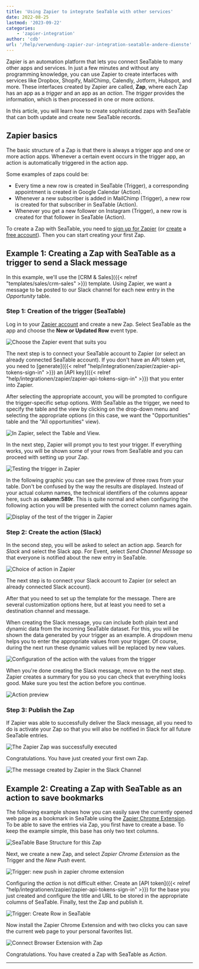 ```yaml
---
title: 'Using Zapier to integrate SeaTable with other services'
date: 2022-08-25
lastmod: '2023-09-22'
categories:
    - 'zapier-integration'
author: 'cdb'
url: '/help/verwendung-zapier-zur-integration-seatable-andere-dienste'
---
```


Zapier is an automation platform that lets you connect SeaTable to many other apps and services. In just a few minutes and without any programming knowledge, you can use Zapier to create interfaces with services like Dropbox, Shopify, MailChimp, Calendly, Jotform, Hubspot, and more. These interfaces created by Zapier are called, **Zap**, where each Zap has an app as a _trigger_ and an app as an _action_. The _trigger_ provides the information, which is then processed in one or more _actions_.

In this article, you will learn how to create sophisticated zaps with SeaTable that can both update and create new SeaTable records.

## Zapier basics

The basic structure of a Zap is that there is always a trigger app and one or more action apps. Whenever a certain event occurs in the trigger app, an action is automatically triggered in the action app.

Some examples of zaps could be:

- Every time a new row is created in SeaTable (Trigger), a corresponding appointment is created in Google Calendar (Action).
- Whenever a new subscriber is added in MailChimp (Trigger), a new row is created for that subscriber in SeaTable (Action).
- Whenever you get a new follower on Instagram (Trigger), a new row is created for that follower in SeaTable (Action).

To create a Zap with SeaTable, you need to [sign up for Zapier](https://zapier.com/app/login) (or [create](https://zapier.com/sign-up) a [free account](https://zapier.com/sign-up)). Then you can start creating your first Zap.

## Example 1: Creating a Zap with SeaTable as a trigger to send a Slack message

In this example, we'll use the [CRM & Sales]({{< relref "templates/sales/crm-sales" >}}) template. Using Zapier, we want a message to be posted to our Slack channel for each new entry in the _Opportunity_ table.

### Step 1: Creation of the trigger (SeaTable)

Log in to your [Zapier account](https://zapier.com/app/login) and create a new Zap. Select SeaTable as the app and choose the **New or Updated Row** event type.

![Choose the Zapier event that suits you](images/zapier-example-1.png)

The next step is to connect your SeaTable account to Zapier (or select an already connected SeaTable account). If you don't have an API token yet, you need to [generate]({{< relref "help/integrationen/zapier/zapier-api-tokens-sign-in" >}}) an [API key]({{< relref "help/integrationen/zapier/zapier-api-tokens-sign-in" >}}) that you enter into Zapier.

After selecting the appropriate account, you will be prompted to configure the trigger-specific setup options. With SeaTable as the trigger, we need to specify the table and the view by clicking on the drop-down menu and selecting the appropriate options (in this case, we want the "Opportunities" table and the "All opportunities" view).

![In Zapier, select the Table and View.](images/zapier-example-2.png)

In the next step, Zapier will prompt you to test your trigger. If everything works, you will be shown some of your rows from SeaTable and you can proceed with setting up your Zap.

![Testing the trigger in Zapier](images/zapier-example-3.png)

In the following graphic you can see the preview of three rows from your table. Don't be confused by the way the results are displayed. Instead of your actual column names, the technical identifiers of the columns appear here, such as **column:589r**. This is quite normal and when configuring the following action you will be presented with the correct column names again.

![Display of the test of the trigger in Zapier](images/zapier-example-4.png)

### Step 2: Create the action (Slack)

In the second step, you will be asked to select an action app. Search for _Slack_ and select the Slack app. For Event, select _Send Channel Message_ so that everyone is notified about the new entry in SeaTable.

![Choice of action in Zapier](images/zapier-example-5.png)

The next step is to connect your Slack account to Zapier (or select an already connected Slack account).

After that you need to set up the template for the message. There are several customization options here, but at least you need to set a destination channel and message.

When creating the Slack message, you can include both plain text and dynamic data from the incoming SeaTable dataset. For this, you will be shown the data generated by your trigger as an example. A dropdown menu helps you to enter the appropriate values from your trigger. Of course, during the next run these dynamic values will be replaced by new values.

![Configuration of the action with the values from the trigger](images/zapier-example-6.png)

When you're done creating the Slack message, move on to the next step. Zapier creates a summary for you so you can check that everything looks good. Make sure you test the action before you continue.

![Action preview](images/zapier-example-7.png)

### Step 3: Publish the Zap

If Zapier was able to successfully deliver the Slack message, all you need to do is activate your Zap so that you will also be notified in Slack for all future SeaTable entries.

![The Zapier Zap was successfully executed](images/zapier-example-8.png)

Congratulations. You have just created your first own Zap.

![The message created by Zapier in the Slack Channel](images/zapier-example-9.png)

## Example 2: Creating a Zap with SeaTable as an action to save bookmarks

The following example shows how you can easily save the currently opened web page as a bookmark in SeaTable using the [Zapier Chrome Extension](https://zapier.com/apps/zapier-chrome-extension/integrations). To be able to save the entries via Zap, you first have to create a base. To keep the example simple, this base has only two text columns.

![SeaTable Base Structure for this Zap](images/zapier-example-14.png)

Next, we create a new Zap, and select _Zapier Chrome Extension_ as the Trigger and the _New Push_ event.

![Trigger: new push in zapier chrome extension](images/zapier-example-10.png)

Configuring the _action_ is not difficult either. Create an [API token]({{< relref "help/integrationen/zapier/zapier-api-tokens-sign-in" >}}) for the base you just created and configure the title and URL to be stored in the appropriate columns of SeaTable. Finally, test the Zap and publish it.

![Trigger: Create Row in SeaTable](images/zapier-example-12.png)

Now install the Zapier Chrome Extension and with two clicks you can save the current web page to your personal favorites list.

![Connect Browser Extension with Zap](images/zapier-example-13.png)

Congratulations. You have created a Zap with SeaTable as _Action_.

---

<script src="https://cdn.zapier.com/packages/partner-sdk/v0/zapier-elements/zapier-elements.esm.js" type="module"></script>
